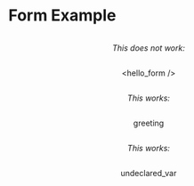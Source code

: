 # Form Example

<div style="display: flex; flex-direction: column; width: 100%; justify-content: center; align-items: center;">

_This does not work:_

<hello_form />

_This works:_

<variable>greeting</variable>

_This works:_

<variable>undeclared_var</variable>

</div>
